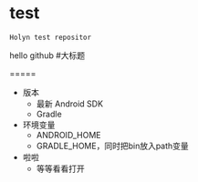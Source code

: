 # test

    Holyn test repositor

hello github
#大标题

=====
- 版本
    - 最新 Android SDK
    - Gradle
- 环境变量
    - ANDROID_HOME
    - GRADLE_HOME，同时把bin放入path变量
- 啦啦
    - 等等看看打开
